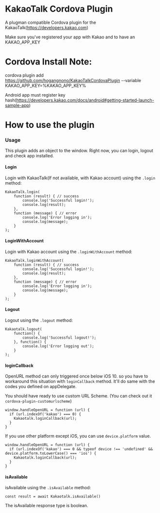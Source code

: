 # KakaoTalk Cordova Plugin

A plugman compatible Cordova plugin for the KakaoTalk(https://developers.kakao.com)

Make sure you've registered your app with Kakao and to have an KAKAO_APP_KEY

# Cordova Install Note:

cordova plugin add https://github.com/hogangnono/KakaoTalkCordovaPlugin --variable KAKAO_APP_KEY=%KAKAO_APP_KEY%

Android app must register key hash(https://developers.kakao.com/docs/android#getting-started-launch-sample-app)

# How to use the plugin

### Usage

This plugin adds an object to the window. Right now, you can login, logout and check app installed.

#### Login

Login with KakaoTalk(If not available, with Kakao account) using the `.login` method:

```
KakaoTalk.login(
    function (result) { // success
        console.log('Successful login!');
		console.log(result);
    },
    function (message) { // error
        console.log('Error logging in');
		console.log(message);
    }
);
```

#### LoginWithAccount

Login with Kakao account using the `.loginWithAccount` method:

```
KakaoTalk.loginWithAccount(
    function (result) { // success
        console.log('Successful login!');
		console.log(result);
    },
    function (message) { // error
        console.log('Error logging in');
		console.log(message);
    }
);
```

#### Logout

Logout using the `.logout` method:

```
Kakaotalk.logout(
	function() {
		console.log('Successful logout!');
	}, function() {
		console.log('Error logging out');
	}
);
```

#### loginCallback

OpenURL method can only triggered once below iOS 10. so you have to workaround this situation with `loginCallback` method. It'll do same with the codes you defined on appDelegate.

You should have ready to use custom URL Scheme. (You can check out it `cordova-plugin-customurlscheme`)

```
window.handleOpenURL = function (url) {
  if (url.indexOf('kakao') === 0) {
    Kakaotalk.loginCallback(url);
  }
}
```

If you use other platform except iOS, you can use `device.platform` value.

```
window.handleOpenURL = function (url) {
  if (url.indexOf('kakao') === 0 && typeof device !== 'undefined' && device.platform.toLowerCase() === 'ios') {
    Kakaotalk.loginCallback(url);
  }
}
```

#### isAvailable

isAvailable using the `.isAvailable` method:

```
const result = await Kakaotalk.isAvailable()
```

The isAvailable response type is boolean.
